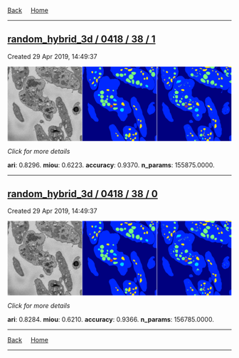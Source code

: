 
[Back](..)&nbsp;&nbsp;&nbsp;&nbsp;&nbsp;[Home](https://leapmanlab.github.io/snapshots)

---

<div class="summary"><a href="1"><h2>random_hybrid_3d / 0418 / 38 / 1</h2></a><p>Created 29 Apr 2019, 14:49:37
</p><a href="1"><img src="1/media/summary.png" align="center"></a><p>
<i>Click for more details</i>
</p></div>

**ari**: 0.8296. **miou**: 0.6223. **accuracy**: 0.9370. **n_params**: 155875.0000. 

---

<div class="summary"><a href="0"><h2>random_hybrid_3d / 0418 / 38 / 0</h2></a><p>Created 29 Apr 2019, 14:49:37
</p><a href="0"><img src="0/media/summary.png" align="center"></a><p>
<i>Click for more details</i>
</p></div>

**ari**: 0.8284. **miou**: 0.6210. **accuracy**: 0.9366. **n_params**: 156785.0000. 

---

[Back](..)&nbsp;&nbsp;&nbsp;&nbsp;&nbsp;[Home](https://leapmanlab.github.io/snapshots)

---